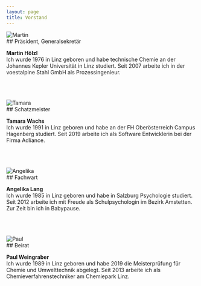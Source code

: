 ```yaml
---
layout: page
title: Vorstand
---
```



<div class="container block">
<div class="row" style="padding-bottom: 50px;">
<div class="col">
<img class="imageStyle" src="{{ site.baseurl }}/images/MartinVorstandSeite.jpg" alt="Martin" />
</div>
<div class="col-9" markdown="1">
## Präsident, Generalsekretär

**Martin Hölzl**   
Ich wurde 1976 in Linz geboren und habe technische Chemie an der Johannes Kepler Universität in Linz studiert. Seit 2007 arbeite ich in der voestalpine Stahl GmbH als Prozessingenieur.
</div>
</div>
<div class="row" style="padding-bottom: 50px;">
<div class="col">
<img class="imageStyle" src="{{ site.baseurl }}/images/Tamara.jpg" alt="Tamara" />
</div>
<div class="col-9" markdown="1">
## Schatzmeister

**Tamara Wachs**   
Ich wurde 1991 in Linz geboren und habe an der FH Oberösterreich Campus Hagenberg studiert. Seit 2019 arbeite ich als Software Entwicklerin bei der Firma Adliance.
</div>
</div>
<div class="row" style="padding-bottom: 50px;">
<div class="col">
<img class="imageStyle" src="{{ site.baseurl }}/images/Angelika.jpg" alt="Angelika" />
</div>
<div class="col-9" markdown="1">
## Fachwart

**Angelika Lang**   
Ich wurde 1985 in Linz geboren und habe in Salzburg Psychologie studiert. Seit 2012 arbeite ich mit Freude als Schulpsychologin im Bezirk Amstetten. Zur Zeit bin ich in Babypause.
</div>
</div>
<div class="row" style="padding-bottom: 50px;">
<div class="col">
<img class="imageStyle" src="{{ site.baseurl }}/images/Paul.jpg" alt="Paul" />
</div>
<div class="col-9" markdown="1">
## Beirat

**Paul Weingraber**   
Ich wurde 1989 in Linz geboren und habe 2019 die Meisterprüfung für Chemie und Umwelttechnik abgelegt. Seit 2013 arbeite ich als Chemieverfahrenstechniker am Chemiepark Linz.
</div>
</div>
</div>